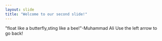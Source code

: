 ```yaml
---
layout: slide
title: "Welcome to our second slide!"
---
```

"float like a butterfly,sting like a bee!"-Muhammad Ali
Use the left arrow to go back!
